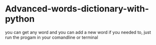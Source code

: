 # Advanced-words-dictionary-with-python
you can get any word  and you can add  a new word if you needed to, just run the progam in your comandline or terminal
